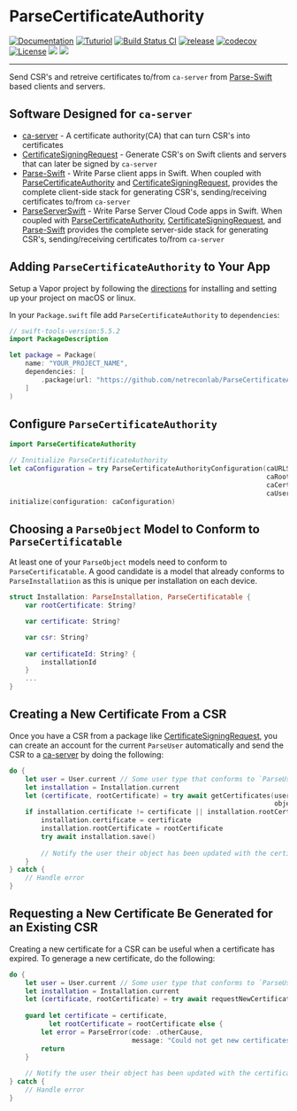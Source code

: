 # ParseCertificateAuthority

[![Documentation](http://img.shields.io/badge/read-docs-2196f3.svg)](https://swiftpackageindex.com/netreconlab/ParseCertificateAuthority/documentation)
[![Tuturiol](http://img.shields.io/badge/read-tuturials-2196f3.svg)](https://netreconlab.github.io/ParseCertificateAuthority/release/tutorials/parsecertificateauthority/)
[![Build Status CI](https://github.com/netreconlab/ParseCertificateAuthority/workflows/ci/badge.svg?branch=main)](https://github.com/netreconlab/ParseCertificateAuthority/actions?query=workflow%3Aci+branch%3Amain)
[![release](https://github.com/netreconlab/ParseCertificateAuthority/actions/workflows/release.yml/badge.svg)](https://github.com/netreconlab/ParseCertificateAuthority/actions/workflows/release.yml)
[![codecov](https://codecov.io/gh/netreconlab/ParseCertificateAuthority/branch/main/graph/badge.svg?token=RC3FLU6BGW)](https://codecov.io/gh/netreconlab/ParseCertificateAuthority)
[![License](https://img.shields.io/badge/license-Apache%202.0-blue.svg)](https://github.com/netreconlab/ParseCertificateAuthority/blob/main/LICENSE)
[![](https://img.shields.io/endpoint?url=https%3A%2F%2Fswiftpackageindex.com%2Fapi%2Fpackages%2Fnetreconlab%2FParseCertificateAuthority%2Fbadge%3Ftype%3Dswift-versions)](https://swiftpackageindex.com/netreconlab/ParseCertificateAuthority)
[![](https://img.shields.io/endpoint?url=https%3A%2F%2Fswiftpackageindex.com%2Fapi%2Fpackages%2Fnetreconlab%2FParseCertificateAuthority%2Fbadge%3Ftype%3Dplatforms)](https://swiftpackageindex.com/netreconlab/ParseCertificateAuthority)

---

Send CSR's and retreive certificates to/from `ca-server` from [Parse-Swift](https://github.com/netreconlab/Parse-Swift) based clients and servers.

## Software Designed for `ca-server`
- [ca-server](https://github.com/netreconlab/ParseCertificateAuthority) - A certificate authority(CA) that can turn CSR's into certificates
- [CertificateSigningRequest](https://github.com/cbaker6/CertificateSigningRequest) - Generate CSR's on Swift clients and servers that can later be signed by `ca-server`
- [Parse-Swift](https://github.com/netreconlab/Parse-Swift) - Write Parse client apps in Swift. When coupled with [ParseCertificateAuthority](https://github.com/netreconlab/ParseCertificateAuthority) and [CertificateSigningRequest](https://github.com/cbaker6/CertificateSigningRequest), provides the complete client-side stack for generating CSR's, sending/receiving certificates to/from `ca-server`
- [ParseServerSwift](https://github.com/netreconlab/parse-server-swift) - Write Parse Server Cloud Code apps in Swift. When coupled with [ParseCertificateAuthority](https://github.com/netreconlab/ParseCertificateAuthority), [CertificateSigningRequest](https://github.com/cbaker6/CertificateSigningRequest), and [Parse-Swift](https://github.com/netreconlab/Parse-Swift) provides the complete server-side stack for generating CSR's, sending/receiving certificates to/from `ca-server`

## Adding `ParseCertificateAuthority` to Your App
Setup a Vapor project by following the [directions](https://www.kodeco.com/11555468-getting-started-with-server-side-swift-with-vapor-4) for installing and setting up your project on macOS or linux.

In your `Package.swift` file add `ParseCertificateAuthority` to `dependencies`:

```swift
// swift-tools-version:5.5.2
import PackageDescription

let package = Package(
    name: "YOUR_PROJECT_NAME",
    dependencies: [
        .package(url: "https://github.com/netreconlab/ParseCertificateAuthority", .upToNextMajor(from: "0.0.1")),
    ]
)
```

## Configure `ParseCertificateAuthority`
```swift
import ParseCertificateAuthority

// Innitialize ParseCertificateAuthority
let caConfiguration = try ParseCertificateAuthorityConfiguration(caURLString: "http://certificate-authority:3000", // The url for `ca-server`.
                                                                 caRootCertificatePath: "/ca_certificate", // The root certificate path on `ca-server`.
                                                                 caCertificatesPath: "/certificates/", // The certificates path on `ca-server`.
                                                                 caUsersPath: "/appusers/") // The user path on `ca-server`.
initialize(configuration: caConfiguration)
```

## Choosing a `ParseObject` Model to Conform to `ParseCertificatable`
At least one of your `ParseObject` models need to conform to `ParseCertificatable`. A good candidate is a model that already conforms to `ParseInstallatiion` as this is unique per installation on each device.

```swift
struct Installation: ParseInstallation, ParseCertificatable {
    var rootCertificate: String?

    var certificate: String?

    var csr: String?
    
    var certificateId: String? {
        installationId
    }
    ...
}
```

## Creating a New Certificate From a CSR
Once you have a CSR from a package like [CertificateSigningRequest](https://github.com/cbaker6/CertificateSigningRequest), you can create an account for the current `ParseUser` automatically and send the CSR to a [ca-server](https://github.com/netreconlab/ParseCertificateAuthority) by doing the following:

```swift
do {
    let user = User.current // Some user type that conforms to `ParseUser`.
    let installation = Installation.current
    let (certificate, rootCertificate) = try await getCertificates(user,
                                                                   object: installation)
    if installation.certificate != certificate || installation.rootCertificate != rootCertificate {
        installation.certificate = certificate
        installation.rootCertificate = rootCertificate
        try await installation.save()
        
        // Notify the user their object has been updated with the certificates
    }
} catch {
    // Handle error
}
```

## Requesting a New Certificate Be Generated for an Existing CSR
Creating a new certificate for a CSR can be useful when a certificate has expired. To generage a new certificate, do the following:

```swift
do {
    let user = User.current // Some user type that conforms to `ParseUser`.
    let installation = Installation.current
    let (certificate, rootCertificate) = try await requestNewCertificates(user,
                                                                          object: installation)
    guard let certificate = certificate,
          let rootCertificate = rootCertificate else {
        let error = ParseError(code: .otherCause,
                               message: "Could not get new certificates")
        return
    }
    
    // Notify the user their object has been updated with the certificates
} catch {
    // Handle error
}
```

